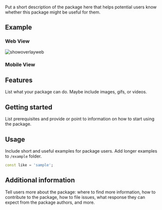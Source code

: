 <!--
This README describes the package. If you publish this package to pub.dev,
this README's contents appear on the landing page for your package.

For information about how to write a good package README, see the guide for
[writing package pages](https://dart.dev/guides/libraries/writing-package-pages).

For general information about developing packages, see the Dart guide for
[creating packages](https://dart.dev/guides/libraries/create-library-packages)
and the Flutter guide for
[developing packages and plugins](https://flutter.dev/developing-packages).
-->

 Put a short description of the package here that helps potential users
know whether this package might be useful for them.

## Example
### Web View
![showoverlayweb](https://github.com/AcarFurkan/overlay_search/assets/65075121/58bc6550-559a-4886-babd-4b98eca9a710)

### Mobile View



## Features

 List what your package can do. Maybe include images, gifs, or videos.

## Getting started

 List prerequisites and provide or point to information on how to
start using the package.

## Usage

 Include short and useful examples for package users. Add longer examples
to `/example` folder.

```dart
const like = 'sample';
```

## Additional information

Tell users more about the package: where to find more information, how to
contribute to the package, how to file issues, what response they can expect
from the package authors, and more.
